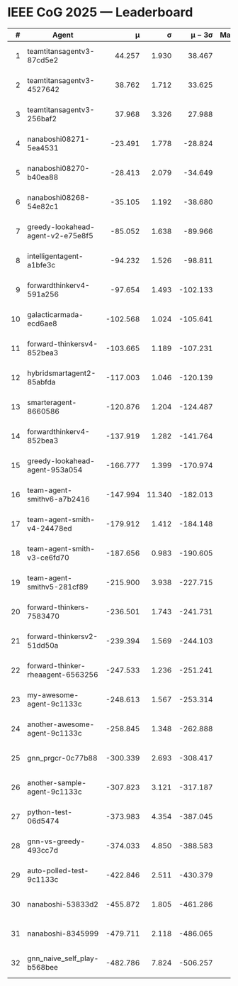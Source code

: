 # IEEE CoG 2025 — Leaderboard

| # | Agent | μ | σ | μ − 3σ | Matches | Updated |
|---:|---|---:|---:|---:|---:|---|
| 1 | teamtitansagentv3-87cd5e2 | 44.257 | 1.930 | 38.467 | 2760 | 2025-08-27 18:50 |
| 2 | teamtitansagentv3-4527642 | 38.762 | 1.712 | 33.625 | 2560 | 2025-08-27 18:50 |
| 3 | teamtitansagentv3-256baf2 | 37.968 | 3.326 | 27.988 | 2740 | 2025-08-27 18:50 |
| 4 | nanaboshi08271-5ea4531 | -23.491 | 1.778 | -28.824 | 1040 | 2025-08-27 18:50 |
| 5 | nanaboshi08270-b40ea88 | -28.413 | 2.079 | -34.649 | 1598 | 2025-08-27 18:50 |
| 6 | nanaboshi08268-54e82c1 | -35.105 | 1.192 | -38.680 | 2438 | 2025-08-27 18:50 |
| 7 | greedy-lookahead-agent-v2-e75e8f5 | -85.052 | 1.638 | -89.966 | 2398 | 2025-08-27 18:50 |
| 8 | intelligentagent-a1bfe3c | -94.232 | 1.526 | -98.811 | 2476 | 2025-08-27 18:50 |
| 9 | forwardthinkerv4-591a256 | -97.654 | 1.493 | -102.133 | 2218 | 2025-08-27 18:50 |
| 10 | galacticarmada-ecd6ae8 | -102.568 | 1.024 | -105.641 | 2560 | 2025-08-27 18:50 |
| 11 | forward-thinkersv4-852bea3 | -103.665 | 1.189 | -107.231 | 2372 | 2025-08-27 18:50 |
| 12 | hybridsmartagent2-85abfda | -117.003 | 1.046 | -120.139 | 2262 | 2025-08-27 18:50 |
| 13 | smarteragent-8660586 | -120.876 | 1.204 | -124.487 | 2329 | 2025-08-27 18:50 |
| 14 | forwardthinkerv4-852bea3 | -137.919 | 1.282 | -141.764 | 2129 | 2025-08-27 18:50 |
| 15 | greedy-lookahead-agent-953a054 | -166.777 | 1.399 | -170.974 | 2618 | 2025-08-27 18:50 |
| 16 | team-agent-smithv6-a7b2416 | -147.994 | 11.340 | -182.013 | 3160 | 2025-08-27 18:50 |
| 17 | team-agent-smith-v4-24478ed | -179.912 | 1.412 | -184.148 | 2774 | 2025-08-27 18:50 |
| 18 | team-agent-smith-v3-ce6fd70 | -187.656 | 0.983 | -190.605 | 2834 | 2025-08-27 18:50 |
| 19 | team-agent-smithv5-281cf89 | -215.900 | 3.938 | -227.715 | 2860 | 2025-08-27 18:50 |
| 20 | forward-thinkers-7583470 | -236.501 | 1.743 | -241.731 | 2860 | 2025-08-27 18:50 |
| 21 | forward-thinkersv2-51dd50a | -239.394 | 1.569 | -244.103 | 3066 | 2025-08-27 18:50 |
| 22 | forward-thinker-rheaagent-6563256 | -247.533 | 1.236 | -251.241 | 2746 | 2025-08-27 18:50 |
| 23 | my-awesome-agent-9c1133c | -248.613 | 1.567 | -253.314 | 3460 | 2025-08-27 18:50 |
| 24 | another-awesome-agent-9c1133c | -258.845 | 1.348 | -262.888 | 3200 | 2025-08-27 18:50 |
| 25 | gnn_prgcr-0c77b88 | -300.339 | 2.693 | -308.417 | 2400 | 2025-08-27 18:50 |
| 26 | another-sample-agent-9c1133c | -307.823 | 3.121 | -317.187 | 2940 | 2025-08-27 18:50 |
| 27 | python-test-06d5474 | -373.983 | 4.354 | -387.045 | 2250 | 2025-08-27 18:50 |
| 28 | gnn-vs-greedy-493cc7d | -374.033 | 4.850 | -388.583 | 2520 | 2025-08-27 18:50 |
| 29 | auto-polled-test-9c1133c | -422.846 | 2.511 | -430.379 | 2360 | 2025-08-27 18:50 |
| 30 | nanaboshi-53833d2 | -455.872 | 1.805 | -461.286 | 2400 | 2025-08-27 18:50 |
| 31 | nanaboshi-8345999 | -479.711 | 2.118 | -486.065 | 2710 | 2025-08-27 18:50 |
| 32 | gnn_naive_self_play-b568bee | -482.786 | 7.824 | -506.257 | 2060 | 2025-08-27 18:50 |

